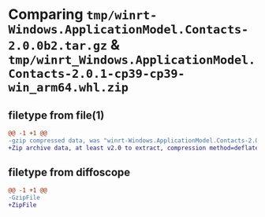 # Comparing `tmp/winrt-Windows.ApplicationModel.Contacts-2.0.0b2.tar.gz` & `tmp/winrt_Windows.ApplicationModel.Contacts-2.0.1-cp39-cp39-win_arm64.whl.zip`

## filetype from file(1)

```diff
@@ -1 +1 @@
-gzip compressed data, was "winrt-Windows.ApplicationModel.Contacts-2.0.0b2.tar", last modified: Sat Dec  2 18:19:40 2023, max compression
+Zip archive data, at least v2.0 to extract, compression method=deflate
```

## filetype from diffoscope

```diff
@@ -1 +1 @@
-GzipFile
+ZipFile
```

